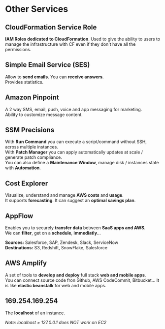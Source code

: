 # Other Services

## CloudFormation Service Role

**IAM Roles dedicated to CloudFormation**.
Used to give the ability to users to manage the infrastructure with CF even if they don't have all the permissions.

## Simple Email Service (SES)

Allow to **send emails**. You can **receive answers**.  
Provides statistics.

## Amazon Pinpoint

A 2 way SMS, email, push, voice and app messaging for marketing.  
Ability to customize message content.

## SSM Precisions

With **Run Command** you can execute a script/command without SSH, across multiple instances.  
With **Patch Manager** you can apply automatically updates at scale / generate patch compliance.  
You can also define a **Maintenance Window**, manage disk / instances state with **Automation**.

## Cost Explorer

Visualize, understand and manage **AWS costs** and **usage**.  
It supports **forecasting**. It can suggest an **optimal savings plan**.


## AppFlow

Enables you to securely **transfer data** between **SaaS apps and AWS**.   
We can **filter**, get on a **schedule**, **immediatly**...

**Sources:** Salesforce, SAP, Zendesk, Slack, ServiceNow  
**Destinations:** S3, Redshift, SnowFlake, Salesforce

## AWS Amplify

A set of tools to **develop and deploy** full stack **web and mobile apps**.  
You can connect source code fron Github, AWS CodeCommit, Bitbucket...
It is like **elastic beanstalk** for web and mobile apps.

## 169.254.169.254

The **localhost** of an instance.  

*Note: localhost = 127.0.0.1 does NOT work on EC2*
